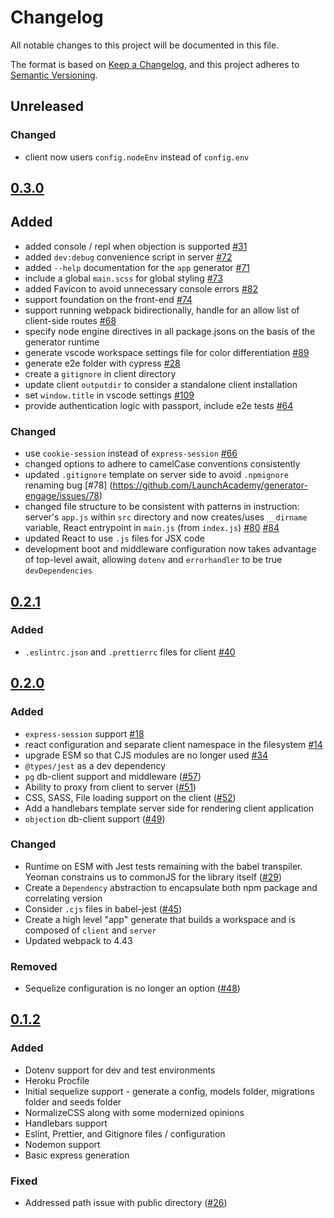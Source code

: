 # Changelog

All notable changes to this project will be documented in this file.

The format is based on [Keep a Changelog](https://keepachangelog.com/en/1.0.0/),
and this project adheres to [Semantic Versioning](https://semver.org/spec/v2.0.0.html).

## Unreleased

### Changed

- client now users `config.nodeEnv` instead of `config.env`

## [0.3.0](https://github.com/LaunchAcademy/generator-engage/releases/tag/v0.3.0)

## Added

- added console / repl when objection is supported [#31](https://github.com/LaunchAcademy/generator-engage/issues/40)
- added `dev:debug` convenience script in server [#72](https://github.com/LaunchAcademy/generator-engage/issues/72)
- added `--help` documentation for the `app` generator [#71](https://github.com/LaunchAcademy/generator-engage/issues/71)
- include a global `main.scss` for global styling [#73](https://github.com/LaunchAcademy/generator-engage/issues/73)
- added Favicon to avoid unnecessary console errors [#82](https://github.com/LaunchAcademy/generator-engage/issues/82)
- support foundation on the front-end [#74](https://github.com/LaunchAcademy/generator-engage/issues/73)
- support running webpack bidirectionally, handle for an allow list of client-side routes [#68](https://github.com/LaunchAcademy/generator-engage/issues/68)
- specify node engine directives in all package.jsons on the basis of the generator runtime
- generate vscode workspace settings file for color differentiation [#89](https://github.com/LaunchAcademy/generator-engage/issues/89)
- generate e2e folder with cypress [#28](https://github.com/LaunchAcademy/generator-engage/issues/28)
- create a `gitignore` in client directory
- update client `outputdir` to consider a standalone client installation
- set `window.title` in vscode settings [#109](https://github.com/LaunchAcademy/generator-engage/issues/109)
- provide authentication logic with passport, include e2e tests [#64](https://github.com/LaunchAcademy/generator-engage/issues/64)

### Changed

- use `cookie-session` instead of `express-session` [#66](https://github.com/LaunchAcademy/generator-engage/issues/66)
- changed options to adhere to camelCase conventions consistently
- updated `.gitignore` template on server side to avoid `.npmignore` renaming bug [#78] (https://github.com/LaunchAcademy/generator-engage/issues/78)
- changed file structure to be consistent with patterns in instruction: server's `app.js` within `src` directory and now creates/uses `__dirname` variable, React entrypoint in `main.js` (from `index.js`) [#80](https://github.com/LaunchAcademy/generator-engage/issues/80) [#84](https://github.com/LaunchAcademy/generator-engage/issues/84)
- updated React to use `.js` files for JSX code
- development boot and middleware configuration now takes advantage of top-level await, allowing `dotenv` and `errorhandler` to be true `devDependencies`


## [0.2.1](https://github.com/LaunchAcademy/generator-engage/releases/tag/v0.2.1)

### Added

- `.eslintrc.json` and `.prettierrc` files for client [#40](https://github.com/LaunchAcademy/generator-engage/issues/40)



## [0.2.0](https://github.com/LaunchAcademy/generator-engage/releases/tag/v0.2.0)

### Added

- `express-session` support [#18](https://github.com/LaunchAcademy/generator-engage/issues/18)
- react configuration and separate client namespace in the filesystem [#14](https://github.com/LaunchAcademy/generator-engage/issues/18)
- upgrade ESM so that CJS modules are no longer used [#34](https://github.com/LaunchAcademy/generator-engage/issues/34)
- `@types/jest` as a dev dependency
- `pg` db-client support and middleware ([#57](https://github.com/LaunchAcademy/generator-engage/issues/57))
- Ability to proxy from client to server ([#51](https://github.com/LaunchAcademy/generator-engage/issues/51))
- CSS, SASS, File loading support on the client ([#52](https://github.com/LaunchAcademy/generator-engage/issues/52))
- Add a handlebars template server side for rendering client application
- `objection` db-client support ([#49](https://github.com/LaunchAcademy/generator-engage/issues/49))

### Changed

- Runtime on ESM with Jest tests remaining with the babel transpiler. Yeoman constrains us to commonJS for the library itself ([#29](https://github.com/LaunchAcademy/generator-engage/issues/29))
- Create a `Dependency` abstraction to encapsulate both npm package and correlating version
- Consider `.cjs` files in babel-jest ([#45](https://github.com/LaunchAcademy/generator-engage/issues/45))
- Create a high level "app" generate that builds a workspace and is composed of `client` and `server`
- Updated webpack to 4.43

### Removed

- Sequelize configuration is no longer an option ([#48](https://github.com/LaunchAcademy/generator-engage/issues/48))

## [0.1.2](https://github.com/LaunchAcademy/generator-engage/releases/tag/v0.1.2)

### Added

- Dotenv support for dev and test environments
- Heroku Procfile
- Initial sequelize support - generate a config, models folder, migrations folder and seeds folder
- NormalizeCSS along with some modernized opinions
- Handlebars support
- Eslint, Prettier, and Gitignore files / configuration
- Nodemon support
- Basic express generation

### Fixed

- Addressed path issue with public directory ([#26](https://github.com/LaunchAcademy/generator-engage/issues/26))
